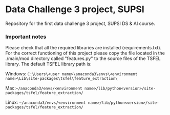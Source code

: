 # Data Challenge 3 project, SUPSI
Repository for the first data challenge 3 project, SUPSI DS &amp; AI course.

### Important notes
Please check that all the required libraries are installed (requirements.txt). 
For the correct functioning of this project please copy the file located in the ./main/mod directory called "features.py"
to the source files of the TSFEL library.
The default TSFEL library path is: 

Windows: `C:\Users\<user name>\anaconda3\envs\<environment name>\Lib\site-packages\tsfel\feature_extraction\`

Mac:`~/anaconda3/envs/<environment name>/lib/python<version>/site-packages/tsfel/feature_extraction/`

Linux: `~/anaconda3/envs/<environment name>/lib/python<version>/site-packages/tsfel/feature_extraction/`